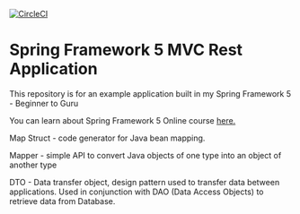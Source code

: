 [![CircleCI](https://circleci.com/gh/springframeworkguru/spring5-mvc-rest.svg?style=svg)](https://circleci.com/gh/springframeworkguru/spring5-mvc-rest)
# Spring Framework 5 MVC Rest Application

This repository is for an example application built in my Spring Framework 5 - Beginner to Guru

You can learn about Spring Framework 5 Online course [here.](http://courses.springframework.guru/p/spring-framework-5-begginer-to-guru/?product_id=363173)

Map Struct - code generator for Java bean mapping.

Mapper - simple API to convert Java objects of one type into an object of another type

DTO - Data transfer object, design pattern used to transfer data between applications. 
      Used in conjunction with DAO (Data Access Objects) to retrieve data from Database.